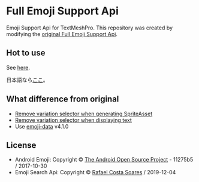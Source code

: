 # Full Emoji Support Api

Emoji Support Api for TextMeshPro. This repository was created by modifying the [original Full Emoji Support Api](https://forum.unity.com/threads/full-emoji-support-api-emoji-sequen.660310/#post-4420162).

## Hot to use

See [here](https://forum.unity.com/threads/full-emoji-support-api-emoji-sequen.660310/#post-4420162).

日本語なら[ここ](https://virtualcast.jp/blog/2019/10/emoji)。

## What difference from original

* [Remove variation selector when generating SpriteAsset](https://github.com/chromee/FullEmojiSupportApi/commit/7428ad2b0c157a3d5c9cc8869f966497af8fd9cf)
* [Remove variation selector when displaying text](https://github.com/chromee/FullEmojiSupportApi/commit/1798673c53cda7c27dd6e3e3ffb9ee301c7855af)
* Use [emoji-data](https://github.com/iamcal/emoji-data) v4.1.0

## License

* Android Emoji: Copyright &copy; [The Android Open Source Project](https://s3-eu-west-1.amazonaws.com/tw-font/android/NOTICE) - 11275b5 / 2017-10-30
* Emoji Search Api: Copyright &copy; [Rafael Costa Soares](https://github.com/chromee/FullEmojiSupportApi/blob/master/Assets/EmojiSearchApi/Readme.txt) / 2019-12-04

